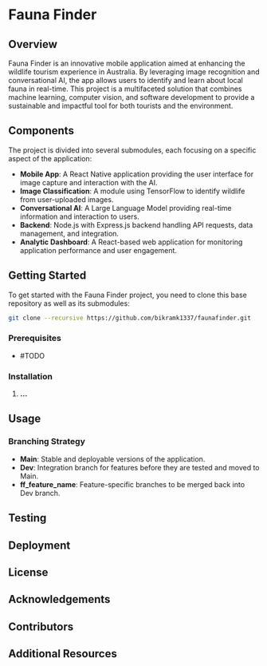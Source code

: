 
# Fauna Finder

## Overview
Fauna Finder is an innovative mobile application aimed at enhancing the wildlife tourism experience in Australia. By leveraging image recognition and conversational AI, the app allows users to identify and learn about local fauna in real-time. This project is a multifaceted solution that combines machine learning, computer vision, and software development to provide a sustainable and impactful tool for both tourists and the environment.

## Components
The project is divided into several submodules, each focusing on a specific aspect of the application:

- **Mobile App**: A React Native application providing the user interface for image capture and interaction with the AI.
- **Image Classification**: A module using TensorFlow to identify wildlife from user-uploaded images.
- **Conversational AI**: A Large Language Model providing real-time information and interaction to users.
- **Backend**: Node.js with Express.js backend handling API requests, data management, and integration.
- **Analytic Dashboard**: A React-based web application for monitoring application performance and user engagement.

## Getting Started
To get started with the Fauna Finder project, you need to clone this base repository as well as its submodules:

```bash
git clone --recursive https://github.com/bikramk1337/faunafinder.git
```

### Prerequisites
- #TODO

### Installation
1. **...**
   

## Usage




### Branching Strategy
- **Main**: Stable and deployable versions of the application.
- **Dev**: Integration branch for features before they are tested and moved to Main.
- **ff_feature_name**: Feature-specific branches to be merged back into Dev branch.



## Testing


## Deployment


## License


## Acknowledgements


## Contributors


## Additional Resources
